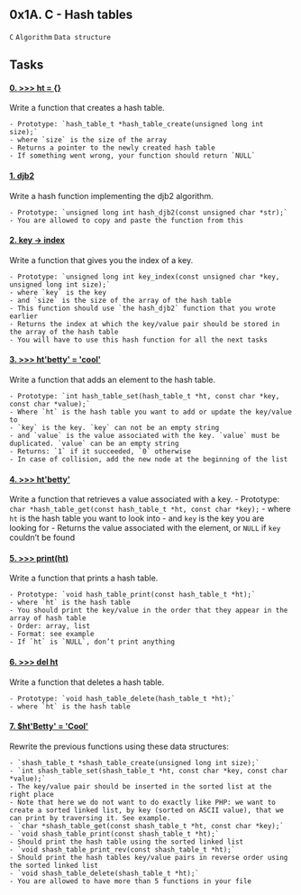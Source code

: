 ## 0x1A. C - Hash tables
`C` `Algorithm` `Data structure`

## Tasks
#### [0. >>> ht = {}](0-hash_table_create.c)
Write a function that creates a hash table.

	- Prototype: `hash_table_t *hash_table_create(unsigned long int size);`
	- where `size` is the size of the array
	- Returns a pointer to the newly created hash table
	- If something went wrong, your function should return `NULL`
#### [1. djb2](1-djb2.c)
Write a hash function implementing the djb2 algorithm.

	- Prototype: `unsigned long int hash_djb2(const unsigned char *str);`
	- You are allowed to copy and paste the function from this
#### [2. key -> index](2-key_index.c)
Write a function that gives you the index of a key.

	- Prototype: `unsigned long int key_index(const unsigned char *key, unsigned long int size);`
	- where `key` is the key
	- and `size` is the size of the array of the hash table
	- This function should use `the hash_djb2` function that you wrote earlier
	- Returns the index at which the key/value pair should be stored in the array of the hash table
	- You will have to use this hash function for all the next tasks
#### [3. >>> ht'betty' = 'cool'](3-hash_table_set.c)
Write a function that adds an element to the hash table.

	- Prototype: `int hash_table_set(hash_table_t *ht, const char *key, const char *value);`
	- Where `ht` is the hash table you want to add or update the key/value to
	- `key` is the key. `key` can not be an empty string
	- and `value` is the value associated with the key. `value` must be duplicated. `value` can be an empty string
	- Returns: `1` if it succeeded, `0` otherwise
	- In case of collision, add the new node at the beginning of the list

#### [4. >>> ht'betty'](4-hash_table_get.c)
Write a function that retrieves a value associated with a key.
	- Prototype: `char *hash_table_get(const hash_table_t *ht, const char *key);`
	- where `ht` is the hash table you want to look into
	- and `key` is the key you are looking for
	- Returns the value associated with the element, or `NULL` if `key` couldn’t be found

#### [5. >>> print(ht)](5-hash_table_print.c)
Write a function that prints a hash table.

	- Prototype: `void hash_table_print(const hash_table_t *ht);`
	- where `ht` is the hash table
	- You should print the key/value in the order that they appear in the array of hash table
	- Order: array, list
	- Format: see example
	- If `ht` is `NULL`, don’t print anything

#### [6. >>> del ht](6-hash_table_delete.c)
Write a function that deletes a hash table.

	- Prototype: `void hash_table_delete(hash_table_t *ht);`
	- where `ht` is the hash table

#### [7. $ht'Betty' = 'Cool'](100-sorted_hash_table.c)
Rewrite the previous functions using these data structures:

	- `shash_table_t *shash_table_create(unsigned long int size);`
	- `int shash_table_set(shash_table_t *ht, const char *key, const char *value);`
	- The key/value pair should be inserted in the sorted list at the right place
	- Note that here we do not want to do exactly like PHP: we want to create a sorted linked list, by key (sorted on ASCII value), that we can print by traversing it. See example.
	- `char *shash_table_get(const shash_table_t *ht, const char *key);`
	- `void shash_table_print(const shash_table_t *ht);`
	- Should print the hash table using the sorted linked list
	- `void shash_table_print_rev(const shash_table_t *ht);`
	- Should print the hash tables key/value pairs in reverse order using the sorted linked list
	- `void shash_table_delete(shash_table_t *ht);`
	- You are allowed to have more than 5 functions in your file

